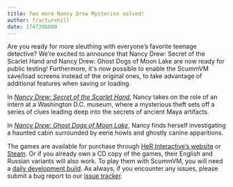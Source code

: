 ```yaml
---
title: Two more Nancy Drew Mysteries solved!
author: fracturehill
date: 1747396800
---
```


Are you ready for more sleuthing with everyone’s favorite teenage detective? We’re excited to announce that Nancy Drew: Secret of the Scarlet Hand and Nancy Drew: Ghost Dogs of Moon Lake are now ready for public testing! Furthermore, it's now possible to enable the ScummVM save/load screens instead of the original ones, to take advantage of additional features when saving or loading.

In [_Nancy Drew: Secret of the Scarlet Hand_](https://wiki.scummvm.org/index.php?title=Nancy_Drew:_Secret_of_the_Scarlet_Hand), Nancy takes on the role of an intern at a Washington D.C. museum, where a mysterious theft sets off a series of clues leading deep into the secrets of ancient Maya artifacts. 

In [_Nancy Drew: Ghost Dogs of Moon Lake_](https://wiki.scummvm.org/index.php?title=Nancy_Drew:_Ghost_Dogs_of_Moon_Lake), Nancy finds herself investigating a haunted cabin surrounded by eerie howls and ghostly canine apparitions.

The games are available for purchase through [HeR Interactive’s website](https://www.herinteractive.com/shop-games/all-games/) or [Steam](https://store.steampowered.com/search/?term=nancy+drew). Or if you already own a CD copy of the games, their English and Russian variants will also work. To play them with ScummVM, you will need a [daily development build](https://www.scummvm.org/downloads/#daily). As always, if you encounter any issues, please submit a bug report to our [issue tracker](https://bugs.scummvm.org/).
